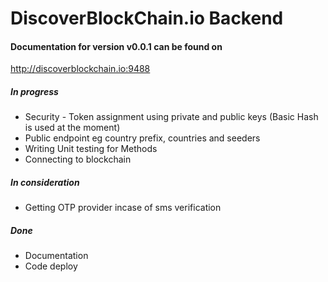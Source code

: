 # DiscoverBlockChain.io Backend

#### Documentation for version v0.0.1 can be found on
http://discoverblockchain.io:9488


##### In progress
* Security - Token assignment using private and public keys (Basic Hash is used at the moment)
* Public endpoint eg country prefix, countries and seeders
* Writing Unit testing for Methods
* Connecting to blockchain


##### In consideration
* Getting OTP provider incase of sms verification


##### Done
* Documentation
* Code deploy
